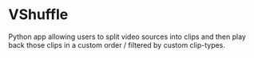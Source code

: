 # VShuffle
Python app allowing users to split video sources into clips and then play back those clips in a custom order / filtered by custom clip-types.
